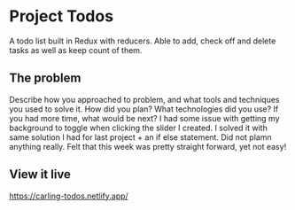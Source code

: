 # Project Todos

A todo list built in Redux with reducers. Able to add, check off and delete tasks as well as keep count of them.

## The problem

Describe how you approached to problem, and what tools and techniques you used to solve it. How did you plan? What technologies did you use? If you had more time, what would be next? I had some issue with getting my background to toggle when clicking the slider I created. I solved it with same solution I had for last project + an if else statement. Did not plamn anything really. Felt that this week was pretty straight forward, yet not easy!

## View it live
https://carling-todos.netlify.app/
